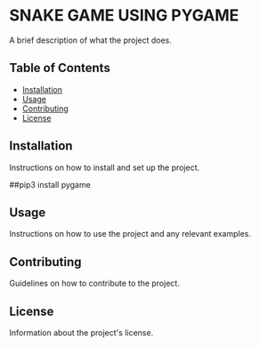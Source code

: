 # SNAKE GAME USING PYGAME

A brief description of what the project does.

## Table of Contents

- [Installation](#installation)
- [Usage](#usage)
- [Contributing](#contributing)
- [License](#license)

## Installation

Instructions on how to install and set up the project.


##pip3 install pygame

## Usage

Instructions on how to use the project and any relevant examples.

## Contributing

Guidelines on how to contribute to the project.

## License

Information about the project's license.
